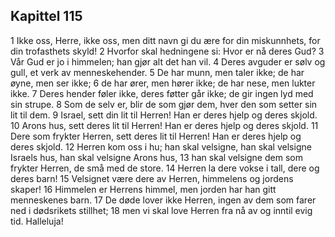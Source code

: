 ## Kapittel 115

1 Ikke oss, Herre, ikke oss, men ditt navn gi du ære for din miskunnhets, for din trofasthets skyld!
2 Hvorfor skal hedningene si: Hvor er nå deres Gud?
3 Vår Gud er jo i himmelen; han gjør alt det han vil.
4 Deres avguder er sølv og gull, et verk av menneskehender.
5 De har munn, men taler ikke; de har øyne, men ser ikke;
6 de har ører, men hører ikke; de har nese, men lukter ikke.
7 Deres hender føler ikke, deres føtter går ikke; de gir ingen lyd med sin strupe.
8 Som de selv er, blir de som gjør dem, hver den som setter sin lit til dem.
9 Israel, sett din lit til Herren! Han er deres hjelp og deres skjold.
10 Arons hus, sett deres lit til Herren! Han er deres hjelp og deres skjold.
11 Dere som frykter Herren, sett deres lit til Herren! Han er deres hjelp og deres skjold.
12 Herren kom oss i hu; han skal velsigne, han skal velsigne Israels hus, han skal velsigne Arons hus,
13 han skal velsigne dem som frykter Herren, de små med de store.
14 Herren la dere vokse i tall, dere og deres barn!
15 Velsignet være dere av Herren, himmelens og jordens skaper!
16 Himmelen er Herrens himmel, men jorden har han gitt menneskenes barn.
17 De døde lover ikke Herren, ingen av dem som farer ned i dødsrikets stillhet;
18 men vi skal love Herren fra nå av og inntil evig tid. Halleluja!
